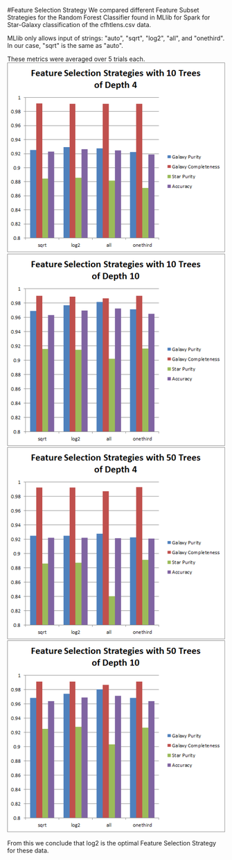#Feature Selection Strategy
We compared different Feature Subset Strategies for the Random Forest Classifier found in MLlib for Spark for Star-Galaxy classification of the cfhtlens.csv data.

MLlib only allows input of strings: "auto", "sqrt", "log2", "all", and "onethird".
In our case, "sqrt" is the same as "auto".

These metrics were averaged over 5 trials each.
![Alt text](images/10x4.png)
![Alt text](images/10x10.png)
![Alt text](images/50x4.png)
![Alt text](images/50x10.png)

From this we conclude that log2 is the optimal Feature Selection Strategy for these data. 